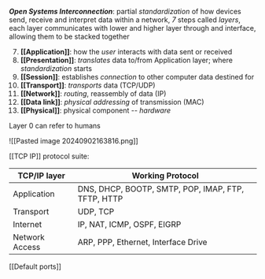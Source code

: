 ***Open Systems Interconnection***: partial *standardization* of how devices send, receive and interpret data within a network, *7* steps called *layers*, each layer communicates with lower and higher layer through and interface, allowing them to be stacked together

7. **[[Application]]**: how the *user* interacts with data sent or received
6. **[[Presentation]]**: *translates* data to/from Application layer; where *standardization* starts
5. **[[Session]]**: establishes *connection* to other computer data destined for
4. **[[Transport]]**: *transports* data (TCP/UDP)
3. **[[Network]]**: *routing*, reassembly of data (IP)
2. **[[Data link]]**: *physical addressing* of transmission (MAC)
1. **[[Physical]]**: physical component -- *hardware*

Layer 0 can refer to humans


![[Pasted image 20240902163816.png]]


[[TCP IP]] protocol suite:

| TCP/IP layer   | Working Protocol                                   |
| -------------- | -------------------------------------------------- |
| Application    | DNS, DHCP, BOOTP, SMTP, POP, IMAP, FTP, TFTP, HTTP |
| Transport      | UDP, TCP                                           |
| Internet       | IP, NAT, ICMP, OSPF, EIGRP                         |
| Network Access | ARP, PPP, Ethernet, Interface Drive                |


[[Default ports]]